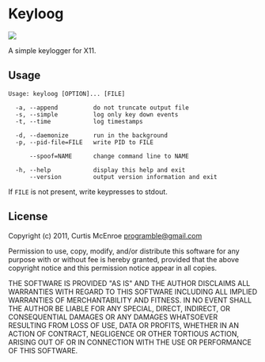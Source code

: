 # Keyloog

![](http://stillmaintained.com/programble/keyloog.png)

A simple keylogger for X11.

## Usage

    Usage: keyloog [OPTION]... [FILE]
    
      -a, --append          do not truncate output file
      -s, --simple          log only key down events
      -t, --time            log timestamps
    
      -d, --daemonize       run in the background
      -p, --pid-file=FILE   write PID to FILE
    
          --spoof=NAME      change command line to NAME
    
      -h, --help            display this help and exit
          --version         output version information and exit

If `FILE` is not present, write keypresses to stdout.

## License

Copyright (c) 2011, Curtis McEnroe <programble@gmail.com>

Permission to use, copy, modify, and/or distribute this software for any
purpose with or without fee is hereby granted, provided that the above
copyright notice and this permission notice appear in all copies.

THE SOFTWARE IS PROVIDED "AS IS" AND THE AUTHOR DISCLAIMS ALL WARRANTIES
WITH REGARD TO THIS SOFTWARE INCLUDING ALL IMPLIED WARRANTIES OF
MERCHANTABILITY AND FITNESS. IN NO EVENT SHALL THE AUTHOR BE LIABLE FOR
ANY SPECIAL, DIRECT, INDIRECT, OR CONSEQUENTIAL DAMAGES OR ANY DAMAGES
WHATSOEVER RESULTING FROM LOSS OF USE, DATA OR PROFITS, WHETHER IN AN
ACTION OF CONTRACT, NEGLIGENCE OR OTHER TORTIOUS ACTION, ARISING OUT OF
OR IN CONNECTION WITH THE USE OR PERFORMANCE OF THIS SOFTWARE.
